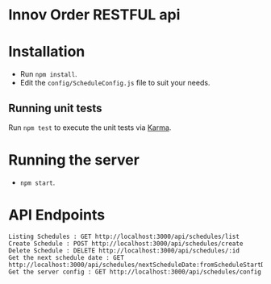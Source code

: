 # Innov Order RESTFUL api

# Installation

* Run ```npm install```.
* Edit the `config/ScheduleConfig.js` file to suit your needs.

## Running unit tests

Run `npm test` to execute the unit tests via [Karma](https://karma-runner.github.io).

# Running the server

* ```npm start```.

# API Endpoints

```
Listing Schedules : GET http://localhost:3000/api/schedules/list
Create Schedule : POST http://localhost:3000/api/schedules/create
Delete Schedule : DELETE http://localhost:3000/api/schedules/:id
Get the next schedule date : GET http://localhost:3000/api/schedules/nextScheduleDate:fromScheduleStartDate
Get the server config : GET http://localhost:3000/api/schedules/config
```
